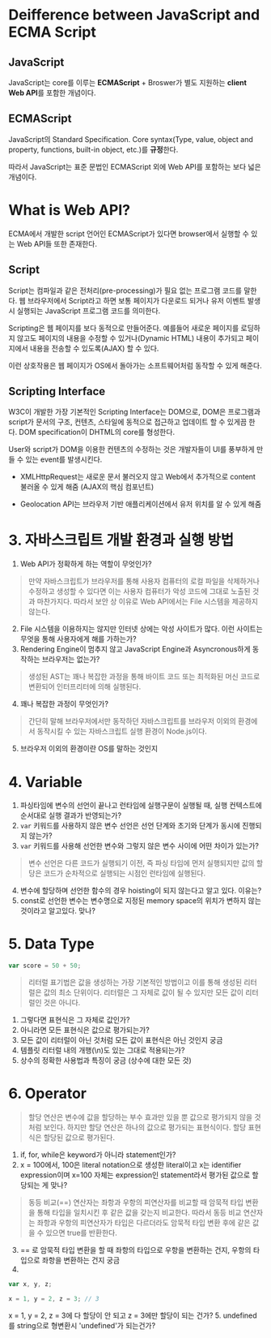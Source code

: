 # Deifference between JavaScript and ECMA Script

## JavaScript
JavaScript는 core를 이루는 **ECMAScript** + Broswer가 별도 지원하는 **client Web API**를 포함한 개념이다.

## ECMAScript
JavaScript의 Standard Specification. Core syntax(Type, value, object and property, functions, built-in object, etc.)를 **규정**한다.

따라서 JavaScript는 표준 문법인 ECMAScript 외에 Web API를 포함하는 보다 넓은 개념이다.

# What is Web API?

ECMA에서 개발한 script 언어인 ECMAScript가 있다면 browser에서 실행할 수 있는 Web API들 또한 존재한다.

## Script
Script는 컴파일과 같은 전처리(pre-processing)가 필요 없는 프로그램 코드를 말한다. 웹 브라우저에서 Script라고 하면 보통 페이지가 다운로드 되거나 유저 이벤트 발생시 실행되는 JavaScript 프로그램 코드를 의미한다.

Scripting은 웹 페이지를 보다 동적으로 만들어준다. 예를들어 새로운 페이지를 로딩하지 않고도 페이지의 내용을 수정할 수 있거나(Dynamic HTML) 내용이 추가되고 페이지에서 내용을 전송할 수 있도록(AJAX) 할 수 있다. 

이런 상호작용은 웹 페이지가 OS에서 돌아가는 소프트웨어처럼 동작할 수 있게 해준다.

## Scripting Interface

W3C이 개발한 가장 기본적인 Scripting Interface는 DOM으로, DOM은 프로그램과 script가 문서의 구조, 컨텐츠, 스타일에 동적으로 접근하고 업데이트 할 수 있게끔 한다. DOM specification이 DHTML의 core를 형성한다.

User와 script가 DOM을 이용한 컨텐츠의 수정하는 것은 개발자들이 UI를 풍부하게 만들 수 있는 event를 발생시킨다.

- XMLHttpRequest는 새로운 문서 불러오지 않고 Web에서 추가적으로 content 불러올 수 있게 해줌 (AJAX의 핵심 컴포넌트)

- Geolocation API는 브라우저 기반 애플리케이션에서 유저 위치를 알 수 있게 해줌


# 3. 자바스크립트 개발 환경과 실행 방법

1. Web API가 정확하게 하는 역할이 무엇인가?

> 만약 자바스크립트가 브라우저를 통해 사용자 컴퓨터의 로컬 파일을 삭제하거나 수정하고 생성할 수 있다면 이는 사용자 컴퓨터가 악성 코드에 그대로 노출된 것과 마찬가지다. 따라서 보안 상 이유로 Web API에서는 File 시스템을 제공하지 않는다.
2. File 시스템을 이용하지는 않지만 인터넷 상에는 악성 사이트가 많다. 이런 사이트는 무엇을 통해 사용자에게 해를 가하는가?
3. Rendering Engine이 멈추지 않고 JavaScript Engine과 Asyncronous하게 동작하는 브라우저는 없는가?

>생성된 AST는 꽤나 복잡한 과정을 통해 바이트 코드 또는 최적화된 머신 코드로 변환되어 인터프리터에 의해 실행된다.
4. 꽤나 복잡한 과정이 무엇인가?

> 간단히 말해 브라우저에서만 동작하던 자바스크립트를 브라우저 이외의 환경에서 동작시킬 수 있는 자바스크립트 실행 환경이 Node.js이다.
5. 브라우저 이외의 환경이란 OS를 말하는 것인지

# 4. Variable
1. 파싱타임에 변수의 선언이 끝나고 런타임에 실행구문이 실행될 때, 실행 컨텍스트에 순서대로 실행 결과가 반영되는가?
2. `var` 키워드를 사용하지 않은 변수 선언은 선언 단계와 초기와 단계가 동시에 진행되지 않는가?
3. `var` 키워드를 사용해 선언한 변수와 그렇지 않은 변수 사이에 어떤 차이가 있는가?

> 변수 선언은 다른 코드가 실행되기 이전, 즉 파싱 타임에 먼저 실행되지만 값의 할당은 코드가 순차적으로 실행되는 시점인 런타임에 실행된다.
4. 변수에 할당하며 선언한 함수의 경우 hoisting이 되지 않는다고 알고 있다. 이유는?
5. const로 선언한 변수는 변수명으로 지정된 memory space의 위치가 변하지 않는 것이라고 알고있다. 맞나?

# 5. Data Type
```javascript
var score = 50 + 50;
```
> 리터럴 표기법은 값을 생성하는 가장 기본적인 방법이고 이를 통해 생성된 리터럴은 값의 최소 단위이다. 리터럴은 그 자체로 값이 될 수 있지만 모든 값이 리터럴인 것은 아니다.
1. 그렇다면 표현식은 그 자체로 값인가?
2. 아니라면 모든 표현식은 값으로 평가되는가?
3. 모든 값이 리터럴이 아닌 것처럼 모든 값이 표현식은 아닌 것인지 궁금
4. 템플릿 리터럴 내의 개행(\n)도 있는 그대로 적용되는가?
5. 상수의 정확한 사용법과 특징이 궁금 (상수에 대한 모든 것)

# 6. Operator

> 할당 연산은 변수에 값을 할당하는 부수 효과만 있을 뿐 값으로 평가되지 않을 것처럼 보인다. 하지만 할당 연산은 하나의 값으로 평가되는 표현식이다. 할당 표현식은 할당된 값으로 평가된다. 

1. if, for, while은 keyword가 아니라 statement인가?
2. x = 100에서, 100은 literal notation으로 생성한 literal이고 x는 identifier expression이며 x=100 자체는 expression인 statement라서 평가된 값으로 할당되는 게 맞나?
> 동등 비교(==) 연산자는 좌항과 우항의 피연산자를 비교할 때 암묵적 타입 변환을 통해 타입을 일치시킨 후 같은 값을 갖는지 비교한다. 따라서 동등 비교 연산자는 좌항과 우항의 피연산자가 타입은 다르더라도 암묵적 타입 변환 후에 같은 값을 수 있으면 true를 반환한다.
3. == 로 암묵적 타입 변환을 할 때 좌항의 타입으로 우항을 변환하는 건지, 우항의 타입으로 좌항을 변환하는 건지 궁금
4. 
```javascript
var x, y, z;

x = 1, y = 2, z = 3; // 3
```
x = 1, y = 2, z = 3에 다 할당이 안 되고 z = 3에만 할당이 되는 건가?
5. undefined를 string으로 형변환시 'undefined'가 되는건가?
